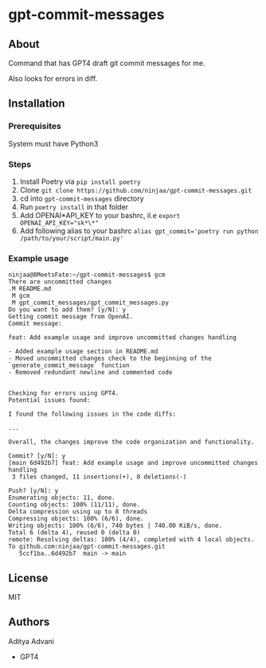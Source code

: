 # gpt-commit-messages

## About

Command that has GPT4 draft git commit messages for me.

Also looks for errors in diff.


## Installation

### Prerequisites

System must have Python3

### Steps

1. Install Poetry via `pip install poetry`
2. Clone `git clone https://github.com/ninjaa/gpt-commit-messages.git`
3. cd into `gpt-commit-messages` directory
4. Run `poetry install` in that folder
5. Add OPENAI*API_KEY to your bashrc, il.e `export OPENAI_API_KEY="sk*\*"`
6. Add following alias to your bashrc
   `alias gpt_commit='poetry run python /path/to/your/script/main.py'`

### Example usage

```
ninjaa@8MeetsFate:~/gpt-commit-messages$ gcm
There are uncommitted changes
.M README.md
 M gcm
 M gpt_commit_messages/gpt_commit_messages.py
Do you want to add them? [y/N]: y
Getting commit message from OpenAI.
Commit message:

feat: Add example usage and improve uncommitted changes handling

- Added example usage section in README.md
- Moved uncommitted changes check to the beginning of the `generate_commit_message` function
- Removed redundant newline and commented code


Checking for errors using GPT4.
Potential issues found:

I found the following issues in the code diffs:

...

Overall, the changes improve the code organization and functionality.

Commit? [y/N]: y
[main 6d492b7] feat: Add example usage and improve uncommitted changes handling
 3 files changed, 11 insertions(+), 8 deletions(-)

Push? [y/N]: y
Enumerating objects: 11, done.
Counting objects: 100% (11/11), done.
Delta compression using up to 8 threads
Compressing objects: 100% (6/6), done.
Writing objects: 100% (6/6), 740 bytes | 740.00 KiB/s, done.
Total 6 (delta 4), reused 0 (delta 0)
remote: Resolving deltas: 100% (4/4), completed with 4 local objects.
To github.com:ninjaa/gpt-commit-messages.git
   5ccf1ba..6d492b7  main -> main
```

## License

MIT

## Authors

Aditya Advani
+ GPT4
